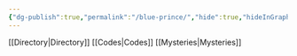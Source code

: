 ```yaml
---
{"dg-publish":true,"permalink":"/blue-prince/","hide":true,"hideInGraph":true,"tags":["Hide","gardenEntry","gardenEntry","gardenEntry"],"updated":"2025-04-12T16:02:33.163+01:00"}
---
```



[[Directory\|Directory]]
[[Codes\|Codes]]
[[Mysteries\|Mysteries]]
